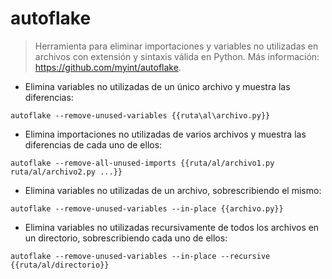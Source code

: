 # autoflake

> Herramienta para eliminar importaciones y variables no utilizadas en archivos con extensión y sintaxis válida en Python.
> Más información: <https://github.com/myint/autoflake>.

- Elimina variables no utilizadas de un único archivo y muestra las diferencias:

`autoflake --remove-unused-variables {{ruta\al\archivo.py}}`

- Elimina importaciones no utilizadas de varios archivos y muestra las diferencias de cada uno de ellos:

`autoflake --remove-all-unused-imports {{ruta/al/archivo1.py ruta/al/archivo2.py ...}}`

- Elimina variables no utilizadas de un archivo, sobrescribiendo el mismo:

`autoflake --remove-unused-variables --in-place {{archivo.py}}`

- Elimina variables no utilizadas recursivamente de todos los archivos en un directorio, sobrescribiendo cada uno de ellos:

`autoflake --remove-unused-variables --in-place --recursive {{ruta/al/directorio}}`
